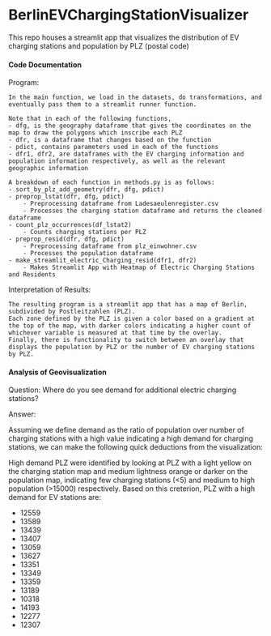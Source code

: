 # BerlinEVChargingStationVisualizer
This repo houses a streamlit app that visualizes the distribution of EV charging stations and population by PLZ (postal code)


#### Code Documentation

Program:

    In the main function, we load in the datasets, do transformations, and eventually pass them to a streamlit runner function.

    Note that in each of the following functions, 
    - dfg, is the geography dataframe that gives the coordinates on the map to draw the polygons which inscribe each PLZ
    - dfr, is a dataframe that changes based on the function
    - pdict, contains parameters used in each of the functions
    - dfr1, dfr2, are dataframes with the EV charging information and population information respectively, as well as the relevant geographic information

    A breakdown of each function in methods.py is as follows:
    - sort_by_plz_add_geometry(dfr, dfg, pdict)
    - preprop_lstat(dfr, dfg, pdict)
        - Preprocessing dataframe from Ladesaeulenregister.csv
        - Processes the charging station dataframe and returns the cleaned dataframe
    - count_plz_occurrences(df_lstat2)
        - Counts charging stations per PLZ
    - preprop_resid(dfr, dfg, pdict)
        - Preprocessing dataframe from plz_einwohner.csv
        - Processes the population dataframe
    - make_streamlit_electric_Charging_resid(dfr1, dfr2)
        - Makes Streamlit App with Heatmap of Electric Charging Stations and Residents

Interpretation of Results:
    
    The resulting program is a streamlit app that has a map of Berlin, subdivided by Postleitzahlen (PLZ).
    Each zone defined by the PLZ is given a color based on a gradient at the top of the map, with darker colors indicating a higher count of whichever variable is measured at that time by the overlay.
    Finally, there is functionality to switch between an overlay that displays the population by PLZ or the number of EV charging stations by PLZ. 


#### Analysis of Geovisualization

Question: Where do you see demand for additional electric charging stations?

Answer:

Assuming we define demand as the ratio of population over number of charging stations with a high value indicating a high demand for charging stations, we can make the following quick deductions from the visualization:

High demand PLZ were identified by looking at PLZ with a light yellow on the charging station map and medium lightness orange or darker on the population map, indicating few charging stations (<5) and medium to high population (>15000) respectively.
Based on this creterion, PLZ with a high demand for EV stations are:
- 12559
- 13589
- 13439
- 13407
- 13059
- 13627
- 13351
- 13349
- 13359
- 13189
- 10318
- 14193
- 12277
- 12307

